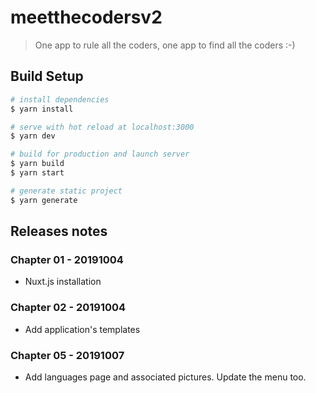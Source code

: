# meetthecodersv2

> One app to rule all the coders, one app to find all the coders :-)

## Build Setup

``` bash
# install dependencies
$ yarn install

# serve with hot reload at localhost:3000
$ yarn dev

# build for production and launch server
$ yarn build
$ yarn start

# generate static project
$ yarn generate
```

## Releases notes

### Chapter 01 - 20191004

- Nuxt.js installation

### Chapter 02 - 20191004

- Add application's templates

### Chapter 05 - 20191007

- Add languages page and associated pictures. Update the menu too.
